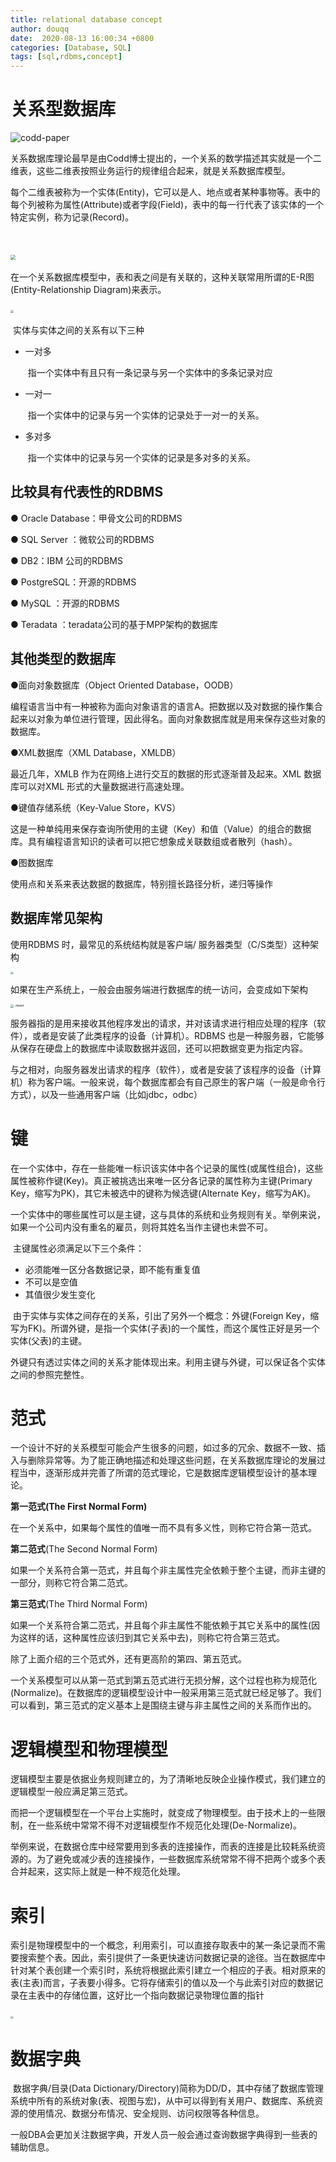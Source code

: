 ```yaml
---
title: relational database concept
author: douqq
date:  2020-08-13 16:00:34 +0800
categories: [Database, SQL]
tags: [sql,rdbms,concept]
---
```


# 关系型数据库

![codd-paper](https://imgs-1300198075.cos.ap-shanghai.myqcloud.com/codd-paper.png)



​	关系数据库理论最早是由Codd博士提出的，一个关系的数学描述其实就是一个二维表，这些二维表按照业务运行的规律组合起来，就是关系数据库模型。

​	每个二维表被称为一个实体(Entity)，它可以是人、地点或者某种事物等。表中的每个列被称为属性(Attribute)或者字段(Field)，表中的每一行代表了该实体的一个特定实例，称为记录(Record)。

​	

​	<img src="../assets/img/posts/sql-result.png" style="zoom:50%;" />

​	在一个关系数据库模型中，表和表之间是有关联的，这种关联常用所谓的E-R图(Entity-Relationship Diagram)来表示。

​	<img src="../assets/img/posts/relations.png" style="zoom:30%;" />	

​	实体与实体之间的关系有以下三种

- 一对多

  ​	指一个实体中有且只有一条记录与另一个实体中的多条记录对应

- 一对一

  ​	指一个实体中的记录与另一个实体的记录处于一对一的关系。

- 多对多

  ​	指一个实体中的记录与另一个实体的记录是多对多的关系。

## 比较具有代表性的RDBMS 

● Oracle Database：甲骨文公司的RDBMS

● SQL Server ：微软公司的RDBMS

● DB2：IBM 公司的RDBMS

● PostgreSQL：开源的RDBMS

● MySQL ：开源的RDBMS

● Teradata ：teradata公司的基于MPP架构的数据库



## 其他类型的数据库

●面向对象数据库（Object Oriented Database，OODB）

编程语言当中有一种被称为面向对象语言的语言A。把数据以及对数据的操作集合起来以对象为单位进行管理，因此得名。面向对象数据库就是用来保存这些对象的数据库。

●XML数据库（XML Database，XMLDB）

最近几年，XMLB 作为在网络上进行交互的数据的形式逐渐普及起来。XML 数据库可以对XML 形式的大量数据进行高速处理。

●键值存储系统（Key-Value Store，KVS）

这是一种单纯用来保存查询所使用的主键（Key）和值（Value）的组合的数据库。具有编程语言知识的读者可以把它想象成关联数组或者散列（hash）。

●图数据库

使用点和关系来表达数据的数据库，特别擅长路径分析，递归等操作



## 数据库常见架构

使用RDBMS 时，最常见的系统结构就是客户端/ 服务器类型（C/S类型）这种架构

<img src="../assets/img/posts/cs-archi.png" style="zoom:30%;" />

如果在生产系统上，一般会由服务端进行数据库的统一访问，会变成如下架构

<img src="../assets/img/posts/cs-archi-1.png" alt="../asset" style="zoom:33%;" />



​	服务器指的是用来接收其他程序发出的请求，并对该请求进行相应处理的程序（软件），或者是安装了此类程序的设备（计算机）。RDBMS 也是一种服务器，它能够从保存在硬盘上的数据库中读取数据并返回，还可以把数据变更为指定内容。

​	与之相对，向服务器发出请求的程序（软件），或者是安装了该程序的设备（计算机）称为客户端。一般来说，每个数据库都会有自己原生的客户端（一般是命令行方式），以及一些通用客户端（比如jdbc，odbc）

# 键

​	在一个实体中，存在一些能唯一标识该实体中各个记录的属性(或属性组合)，这些属性被称作键(Key)。真正被挑选出来唯一区分各记录的属性称为主键(Primary Key，缩写为PK)，其它未被选中的键称为候选键(Alternate Key，缩写为AK)。

​	一个实体中的哪些属性可以是主键，这与具体的系统和业务规则有关。举例来说，如果一个公司内没有重名的雇员，则将其姓名当作主键也未尝不可。

​	主键属性必须满足以下三个条件：

- 必须能唯一区分各数据记录，即不能有重复值
- 不可以是空值
- 其值很少发生变化

​	由于实体与实体之间存在的关系，引出了另外一个概念：外键(Foreign Key，缩写为FK)。所谓外键，是指一个实体(子表)的一个属性，而这个属性正好是另一个实体(父表)的主键。

​	外键只有透过实体之间的关系才能体现出来。利用主键与外键，可以保证各个实体之间的参照完整性。

# 范式

​	一个设计不好的关系模型可能会产生很多的问题，如过多的冗余、数据不一致、插入与删除异常等。为了能正确地描述和处理这些问题，在关系数据库理论的发展过程当中，逐渐形成并完善了所谓的范式理论，它是数据库逻辑模型设计的基本理论。

**第一范式(The First Normal Form)** 

在一个关系中，如果每个属性的值唯一而不具有多义性，则称它符合第一范式。 

**第二范式**(The Second Normal Form) 

如果一个关系符合第一范式，并且每个非主属性完全依赖于整个主键，而非主键的一部分，则称它符合第二范式。 

**第三范式**(The Third Normal Form) 

如果一个关系符合第二范式，并且每个非主属性不能依赖于其它关系中的属性(因为这样的话，这种属性应该归到其它关系中去)，则称它符合第三范式。 

除了上面介绍的三个范式外，还有更高阶的第四、第五范式。

一个关系模型可以从第一范式到第五范式进行无损分解，这个过程也称为规范化(Normalize)。在数据库的逻辑模型设计中一般采用第三范式就已经足够了。我们可以看到，第三范式的定义基本上是围绕主键与非主属性之间的关系而作出的。







# 逻辑模型和物理模型

​	逻辑模型主要是依据业务规则建立的，为了清晰地反映企业操作模式，我们建立的逻辑模型一般应满足第三范式。

​	而把一个逻辑模型在一个平台上实施时，就变成了物理模型。由于技术上的一些限制，在一些系统中常常不得不对逻辑模型作不规范化处理(De-Normalize)。

​	举例来说，在数据仓库中经常要用到多表的连接操作，而表的连接是比较耗系统资源的。为了避免或减少表的连接操作，一些数据库系统常常不得不把两个或多个表合并起来，这实际上就是一种不规范化处理。



# 索引

​	索引是物理模型中的一个概念，利用索引，可以直接存取表中的某一条记录而不需要搜索整个表。因此，索引提供了一条更快速访问数据记录的途径。当在数据库中针对某个表创建一个索引时，系统将根据此索引建立一个相应的子表。相对原来的表(主表)而言，子表要小得多。它将存储索引的值以及一个与此索引对应的数据记录在主表中的存储位置，这好比一个指向数据记录物理位置的指针

​	<img src="../assets/img/posts/index-subtable.png" style="zoom:30%;" />



# 数据字典

​	数据字典/目录(Data Dictionary/Directory)简称为DD/D，其中存储了数据库管理系统中所有的系统对象(表、视图与宏)，从中可以得到有关用户、数据库、系统资源的使用情况、数据分布情况、安全规则、访问权限等各种信息。

​	一般DBA会更加关注数据字典，开发人员一般会通过查询数据字典得到一些表的辅助信息。

